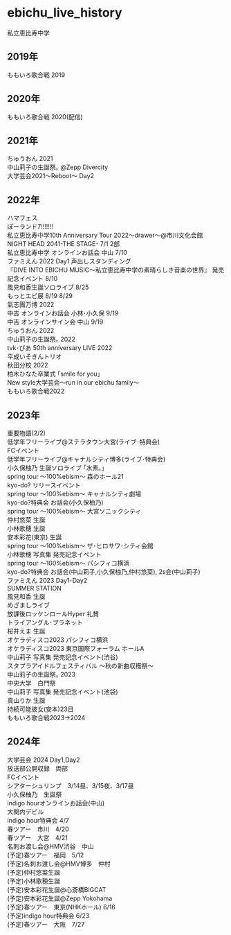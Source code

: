 # ebichu_live_history
私立恵比寿中学  
## 2019年
ももいろ歌合戦 2019  
## 2020年
ももいろ歌合戦 2020(配信)  
## 2021年
ちゅうおん 2021  
中山莉子の生誕祭｡ @Zepp Divercity  
大学芸会2021～Reboot～ Day2  
## 2022年
ハマフェス  
ぽーランド7!!!!!!!  
私立恵比寿中学10th Anniversary Tour 2022～drawer～@市川文化会館  
NIGHT HEAD 2041-THE STAGE- 7/1 2部  
私立恵比寿中学 オンラインお話会 中山 7/10    
ファミえん 2022 Day1 声出しスタンディング   
『DIVE INTO EBICHU MUSIC～私立恵比寿中学の素晴らしき音楽の世界』 発売記念イベント 8/10   
風見和香生誕ソロライブ 8/25  
もっとエビ展  8/19 8/29  
氣志團万博 2022  
中吉 オンラインお話会 小林･小久保 9/19  
中吉 オンラインサイン会 中山 9/19  
ちゅうおん 2022  
中山莉子の生誕祭｡ 2022  
tvk･ぴあ 50th anniversary LIVE 2022  
平成いそきんトリオ  
秋田分校 2022   
柏木ひなた卒業式 ｢smile for you｣  
New style大学芸会～run in our ebichu family～  
ももいろ歌合戦2022  
## 2023年
重要物語(2/2)  
低学年フリーライブ@ステラタウン大宮(ライブ･特典会)  
FCイベント  
低学年フリーライブ@キャナルシティ博多(ライブ･特典会)  
小久保柚乃 生誕ソロライブ ｢水素｡｣  
spring tour 〜100%ebism〜 森のホール21  
kyo-do? リリースイベント  
spring tour 〜100%ebism〜 キャナルシティ劇場  
kyo-do?特典会 お話会(小久保柚乃)  
spring tour 〜100%ebism〜 大宮ソニックシティ  
仲村悠菜 生誕  
小林歌穂 生誕  
安本彩花(東京) 生誕  
spring tour ～100%ebism～ ザ･ヒロサワ･シティ会館  
小林歌穂 写真集 発売記念イベント  
spring tour 〜100%ebism〜 パシフィコ横浜  
kyo-do?特典会 お話会(中山莉子,小久保柚乃,仲村悠菜), 2s会(中山莉子)  
ファミえん 2023 Day1･Day2  
SUMMER STATION  
風見和香 生誕  
めざましライブ    
放課後ロッケンロールHyper 礼賛  
トライアングル･プラネット  
桜井えま 生誕  
オケラディスコ2023 パシフィコ横浜  
オケラディスコ2023 東京国際フォーラム ホールA  
中山莉子 写真集 発売記念イベント(渋谷)  
スタプラアイドルフェスティバル ～秋の新曲収穫祭～  
中山莉子の生誕祭｡ 2023    
中央大学　白門祭  
中山莉子 写真集 発売記念イベント(池袋)  
真山りか 生誕  
持続可能彼女(安本)23日  
ももいろ歌合戦2023→2024  


## 2024年  
大学芸会 2024 Day1,Day2  
放送部公開収録　両部  
FCイベント  
シアターシュリンプ　3/14昼、3/15夜、3/17昼  
小久保柚乃　生誕祭  
indigo hourオンラインお話会(中山)  
大関内デビル  
indigo hour特典会 4/7  
春ツアー　市川　4/20  
春ツアー　大宮　4/21  
名刺お渡し会@HMV渋谷　中山  
(予定)春ツアー　福岡　5/12  
(予定)名刺お渡し会@HMV博多　仲村  
(予定)仲村悠菜生誕  
(予定)小林歌穂生誕  
(予定)安本彩花生誕@心斎橋BIGCAT   
(予定)安本彩花生誕@Zepp Yokohama   
(予定)春ツアー　東京(NHKホール) 6/16  
(予定)indigo hour特典会 6/23  
(予定)春ツアー　大阪　7/27  





